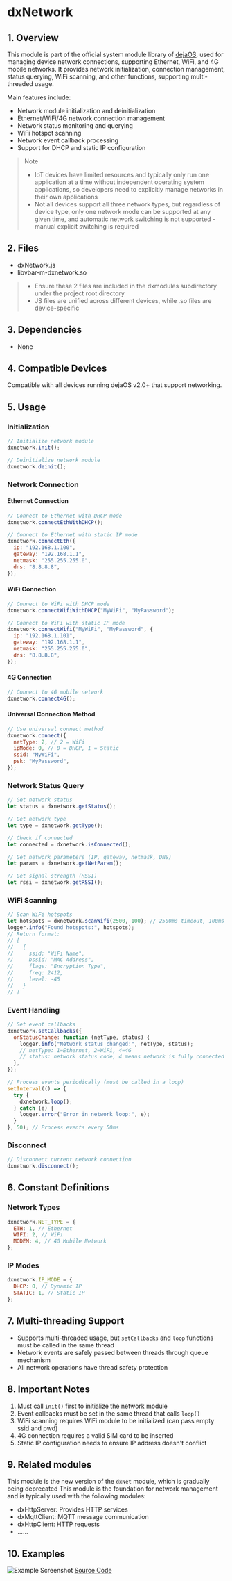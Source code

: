 # dxNetwork

## 1. Overview

This module is part of the official system module library of [dejaOS](https://github.com/DejaOS/DejaOS), used for managing device network connections, supporting Ethernet, WiFi, and 4G mobile networks. It provides network initialization, connection management, status querying, WiFi scanning, and other functions, supporting multi-threaded usage.

Main features include:

- Network module initialization and deinitialization
- Ethernet/WiFi/4G network connection management
- Network status monitoring and querying
- WiFi hotspot scanning
- Network event callback processing
- Support for DHCP and static IP configuration

> Note
>
> - IoT devices have limited resources and typically only run one application at a time without independent operating system applications, so developers need to explicitly manage networks in their own applications
> - Not all devices support all three network types, but regardless of device type, only one network mode can be supported at any given time, and automatic network switching is not supported - manual explicit switching is required

## 2. Files

- dxNetwork.js
- libvbar-m-dxnetwork.so

> - Ensure these 2 files are included in the dxmodules subdirectory under the project root directory
> - JS files are unified across different devices, while .so files are device-specific

## 3. Dependencies

- None

## 4. Compatible Devices

Compatible with all devices running dejaOS v2.0+ that support networking.

## 5. Usage

### Initialization

```javascript
// Initialize network module
dxnetwork.init();

// Deinitialize network module
dxnetwork.deinit();
```

### Network Connection

#### Ethernet Connection

```javascript
// Connect to Ethernet with DHCP mode
dxnetwork.connectEthWithDHCP();

// Connect to Ethernet with static IP mode
dxnetwork.connectEth({
  ip: "192.168.1.100",
  gateway: "192.168.1.1",
  netmask: "255.255.255.0",
  dns: "8.8.8.8",
});
```

#### WiFi Connection

```javascript
// Connect to WiFi with DHCP mode
dxnetwork.connectWifiWithDHCP("MyWiFi", "MyPassword");

// Connect to WiFi with static IP mode
dxnetwork.connectWifi("MyWiFi", "MyPassword", {
  ip: "192.168.1.101",
  gateway: "192.168.1.1",
  netmask: "255.255.255.0",
  dns: "8.8.8.8",
});
```

#### 4G Connection

```javascript
// Connect to 4G mobile network
dxnetwork.connect4G();
```

#### Universal Connection Method

```javascript
// Use universal connect method
dxnetwork.connect({
  netType: 2, // 2 = WiFi
  ipMode: 0, // 0 = DHCP, 1 = Static
  ssid: "MyWiFi",
  psk: "MyPassword",
});
```

### Network Status Query

```javascript
// Get network status
let status = dxnetwork.getStatus();

// Get network type
let type = dxnetwork.getType();

// Check if connected
let connected = dxnetwork.isConnected();

// Get network parameters (IP, gateway, netmask, DNS)
let params = dxnetwork.getNetParam();

// Get signal strength (RSSI)
let rssi = dxnetwork.getRSSI();
```

### WiFi Scanning

```javascript
// Scan WiFi hotspots
let hotspots = dxnetwork.scanWifi(2500, 100); // 2500ms timeout, 100ms interval
logger.info("Found hotspots:", hotspots);
// Return format:
// [
//   {
//     ssid: "WiFi Name",
//     bssid: "MAC Address",
//     flags: "Encryption Type",
//     freq: 2412,
//     level: -45
//   }
// ]
```

### Event Handling

```javascript
// Set event callbacks
dxnetwork.setCallbacks({
  onStatusChange: function (netType, status) {
    logger.info("Network status changed:", netType, status);
    // netType: 1=Ethernet, 2=WiFi, 4=4G
    // status: network status code, 4 means network is fully connected
  },
});

// Process events periodically (must be called in a loop)
setInterval(() => {
  try {
    dxnetwork.loop();
  } catch (e) {
    logger.error("Error in network loop:", e);
  }
}, 50); // Process events every 50ms
```

### Disconnect

```javascript
// Disconnect current network connection
dxnetwork.disconnect();
```

## 6. Constant Definitions

### Network Types

```javascript
dxnetwork.NET_TYPE = {
  ETH: 1, // Ethernet
  WIFI: 2, // WiFi
  MODEM: 4, // 4G Mobile Network
};
```

### IP Modes

```javascript
dxnetwork.IP_MODE = {
  DHCP: 0, // Dynamic IP
  STATIC: 1, // Static IP
};
```

## 7. Multi-threading Support

- Supports multi-threaded usage, but `setCallbacks` and `loop` functions must be called in the same thread
- Network events are safely passed between threads through queue mechanism
- All network operations have thread safety protection

## 8. Important Notes

1. Must call `init()` first to initialize the network module
2. Event callbacks must be set in the same thread that calls `loop()`
3. WiFi scanning requires WiFi module to be initialized (can pass empty ssid and pwd)
4. 4G connection requires a valid SIM card to be inserted
5. Static IP configuration needs to ensure IP address doesn't conflict

## 9. Related modules

This module is the new version of the `dxNet` module, which is gradually being deprecated
This module is the foundation for network management and is typically used with the following modules:

- dxHttpServer: Provides HTTP services
- dxMqttClient: MQTT message communication
- dxHttpClient: HTTP requests
- ......

## 10. Examples

![Example Screenshot](https://github.com/DejaOS/DejaOS/raw/main/demos/dw200_v20/dw200_test_network/screenshot.png)
[Source Code](https://github.com/DejaOS/DejaOS/raw/main/demos/dw200_v20/dw200_test_network)
